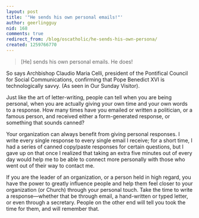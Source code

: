 ```yaml
---
layout: post
title: '"He sends his own personal emails!"'
author: geerlingguy
nid: 168
comments: true
redirect_from: /blog/oscatholic/he-sends-his-own-persona/
created: 1259766770
---
```

<blockquote>[He] sends his own personal emails. He does!</blockquote>
<p>So says Archbishop Claudio Maria Celli, president of the Pontifical Council for Social Communications, confirming that Pope Benedict XVI is technologically savvy. (As seen in Our Sunday Visitor).</p>
<p>Just like the art of letter-writing, people can tell when you are being personal, when you are actually giving your own time and your own words to a response. How many times have you emailed or written a politician, or a famous person, and received either a form-generated response, or something that sounds canned?</p>
<p>Your organization can always benefit from giving personal responses. I write every single response to every single email I receive; for a short time, I had a series of canned copy/paste responses for certain questions, but I gave up on that once I realized that taking an extra five minutes out of every day would help me to be able to connect more personally with those who went out of their way to contact me.</p>
<p>If you are the leader of an organization, or a person held in high regard, you have the power to greatly influence people and help them feel closer to your organization (or Church) through your personal touch. Take the time to write a response&mdash;whether that be through email, a hand-written or typed letter, or even through a secretary. People on the other end will tell you took the time for them, and will remember that.</p>
